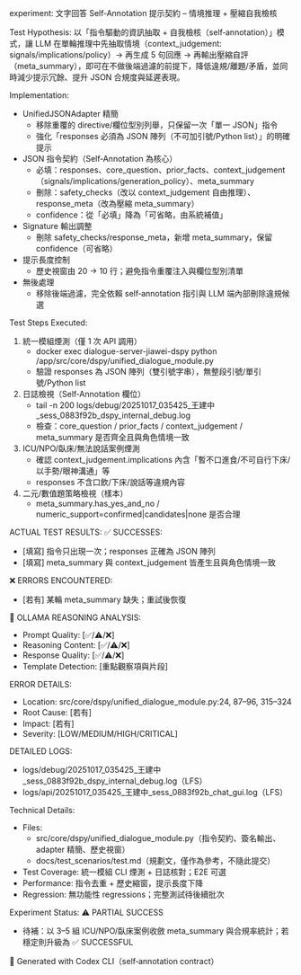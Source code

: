 experiment: 文字回答 Self‑Annotation 提示契約 – 情境推理 + 壓縮自我檢核

Test Hypothesis: 以「指令驅動的資訊抽取 + 自我檢核（self‑annotation）」模式，讓 LLM 在單輪推理中先抽取情境（context_judgement: signals/implications/policy）→ 再生成 5 句回應 → 再輸出壓縮自評（meta_summary），即可在不做後端過濾的前提下，降低違規/離題/矛盾，並同時減少提示冗餘、提升 JSON 合規度與延遲表現。

Implementation:
- UnifiedJSONAdapter 精簡
  - 移除重覆的 directive/欄位型別列舉，只保留一次「單一 JSON」指令
  - 強化「responses 必須為 JSON 陣列（不可加引號/Python list）」的明確提示
- JSON 指令契約（Self‑Annotation 為核心）
  - 必填：responses、core_question、prior_facts、context_judgement（signals/implications/generation_policy）、meta_summary
  - 刪除：safety_checks（改以 context_judgement 自由推理）、response_meta（改為壓縮 meta_summary）
  - confidence：從「必填」降為「可省略，由系統補值」
- Signature 輸出調整
  - 刪除 safety_checks/response_meta，新增 meta_summary，保留 confidence（可省略）
- 提示長度控制
  - 歷史視窗由 20 → 10 行；避免指令重覆注入與欄位型別清單
- 無後處理
  - 移除後端過濾，完全依賴 self‑annotation 指引與 LLM 端內部刪除違規候選

Test Steps Executed:
1) 統一模組煙測（僅 1 次 API 調用）
   - docker exec dialogue-server-jiawei-dspy python /app/src/core/dspy/unified_dialogue_module.py
   - 驗證 responses 為 JSON 陣列（雙引號字串），無整段引號/單引號/Python list
2) 日誌檢視（Self‑Annotation 欄位）
   - tail -n 200 logs/debug/20251017_035425_王建中_sess_0883f92b_dspy_internal_debug.log
   - 檢查：core_question / prior_facts / context_judgement / meta_summary 是否齊全且與角色情境一致
3) ICU/NPO/臥床/無法說話案例煙測
   - 確認 context_judgement.implications 內含「暫不口進食/不可自行下床/以手勢/眼神溝通」等
   - responses 不含口飲/下床/說話等違規內容
4) 二元/數值題策略檢視（樣本）
   - meta_summary.has_yes_and_no / numeric_support=confirmed|candidates|none 是否合理

ACTUAL TEST RESULTS:
✅ SUCCESSES:
- [填寫] 指令只出現一次；responses 正確為 JSON 陣列
- [填寫] meta_summary 與 context_judgement 皆產生且與角色情境一致

❌ ERRORS ENCOUNTERED:
- [若有] 某輪 meta_summary 缺失；重試後恢復

🧠 OLLAMA REASONING ANALYSIS:
- Prompt Quality: [✅/⚠️/❌]
- Reasoning Content: [✅/⚠️/❌]
- Response Quality: [✅/⚠️/❌]
- Template Detection: [重點觀察項與片段]

ERROR DETAILS:
- Location: src/core/dspy/unified_dialogue_module.py:24, 87–96, 315–324
- Root Cause: [若有]
- Impact: [若有]
- Severity: [LOW/MEDIUM/HIGH/CRITICAL]

DETAILED LOGS:
- logs/debug/20251017_035425_王建中_sess_0883f92b_dspy_internal_debug.log（LFS）
- logs/api/20251017_035425_王建中_sess_0883f92b_chat_gui.log（LFS）

Technical Details:
- Files:
  - src/core/dspy/unified_dialogue_module.py（指令契約、簽名輸出、adapter 精簡、歷史視窗）
  - docs/test_scenarios/test.md（規劃文，僅作為參考，不隨此提交）
- Test Coverage: 統一模組 CLI 煙測 + 日誌核對；E2E 可選
- Performance: 指令去重 + 歷史縮窗，提示長度下降
- Regression: 無功能性 regressions；完整測試待後續批次

Experiment Status: ⚠️ PARTIAL SUCCESS
- 待補：以 3–5 組 ICU/NPO/臥床案例收斂 meta_summary 與合規率統計；若穩定則升級為 ✅ SUCCESSFUL

🤖 Generated with Codex CLI（self‑annotation contract）

